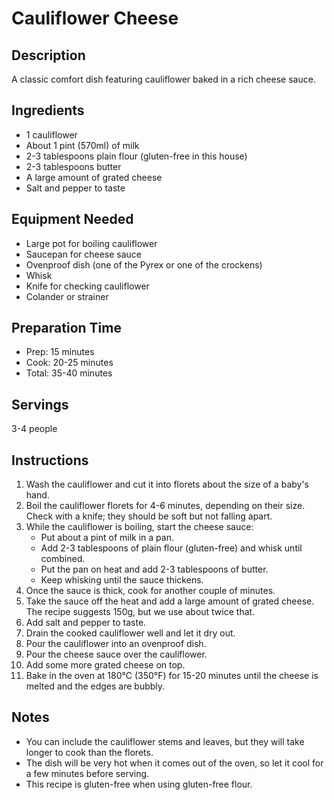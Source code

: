 # Cauliflower Cheese

## Description
A classic comfort dish featuring cauliflower baked in a rich cheese sauce.

## Ingredients
- 1 cauliflower
- About 1 pint (570ml) of milk
- 2-3 tablespoons plain flour (gluten-free in this house)
- 2-3 tablespoons butter
- A large amount of grated cheese 
- Salt and pepper to taste

## Equipment Needed
- Large pot for boiling cauliflower
- Saucepan for cheese sauce
- Ovenproof dish (one of the Pyrex or one of the crockens)
- Whisk
- Knife for checking cauliflower
- Colander or strainer

## Preparation Time
- Prep: 15 minutes
- Cook: 20-25 minutes
- Total: 35-40 minutes

## Servings
3-4 people

## Instructions
1. Wash the cauliflower and cut it into florets about the size of a baby's hand.
2. Boil the cauliflower florets for 4-6 minutes, depending on their size. Check with a knife; they should be soft but not falling apart.
3. While the cauliflower is boiling, start the cheese sauce:
   - Put about a pint of milk in a pan.
   - Add 2-3 tablespoons of plain flour (gluten-free) and whisk until combined.
   - Put the pan on heat and add 2-3 tablespoons of butter.
   - Keep whisking until the sauce thickens.
4. Once the sauce is thick, cook for another couple of minutes.
5. Take the sauce off the heat and add a large amount of grated cheese. The recipe suggests 150g, but we use about twice that.
6. Add salt and pepper to taste.
7. Drain the cooked cauliflower well and let it dry out.
8. Pour the cauliflower into an ovenproof dish.
9. Pour the cheese sauce over the cauliflower.
10. Add some more grated cheese on top.
11. Bake in the oven at 180°C (350°F) for 15-20 minutes until the cheese is melted and the edges are bubbly.

## Notes
- You can include the cauliflower stems and leaves, but they will take longer to cook than the florets.
- The dish will be very hot when it comes out of the oven, so let it cool for a few minutes before serving.
- This recipe is gluten-free when using gluten-free flour.

